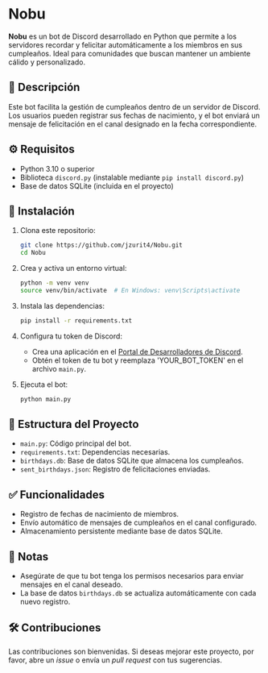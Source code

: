 
# Nobu

**Nobu** es un bot de Discord desarrollado en Python que permite a los servidores recordar y felicitar automáticamente a los miembros en sus cumpleaños. Ideal para comunidades que buscan mantener un ambiente cálido y personalizado.

## 🎯 Descripción

Este bot facilita la gestión de cumpleaños dentro de un servidor de Discord. Los usuarios pueden registrar sus fechas de nacimiento, y el bot enviará un mensaje de felicitación en el canal designado en la fecha correspondiente.

## ⚙️ Requisitos

- Python 3.10 o superior
- Biblioteca `discord.py` (instalable mediante `pip install discord.py`)
- Base de datos SQLite (incluida en el proyecto)

## 🚀 Instalación

1. Clona este repositorio:

   ```bash
   git clone https://github.com/jzurit4/Nobu.git
   cd Nobu
   ```

2. Crea y activa un entorno virtual:

   ```bash
   python -m venv venv
   source venv/bin/activate  # En Windows: venv\Scripts\activate
   ```

3. Instala las dependencias:

   ```bash
   pip install -r requirements.txt
   ```

4. Configura tu token de Discord:

   - Crea una aplicación en el [Portal de Desarrolladores de Discord](https://discord.com/developers/applications).
   - Obtén el token de tu bot y reemplaza 'YOUR_BOT_TOKEN' en el archivo `main.py`.

5. Ejecuta el bot:

   ```bash
   python main.py
   ```

## 📂 Estructura del Proyecto

- `main.py`: Código principal del bot.
- `requirements.txt`: Dependencias necesarias.
- `birthdays.db`: Base de datos SQLite que almacena los cumpleaños.
- `sent_birthdays.json`: Registro de felicitaciones enviadas.

## ✅ Funcionalidades

- Registro de fechas de nacimiento de miembros.
- Envío automático de mensajes de cumpleaños en el canal configurado.
- Almacenamiento persistente mediante base de datos SQLite.

## 📌 Notas

- Asegúrate de que tu bot tenga los permisos necesarios para enviar mensajes en el canal deseado.
- La base de datos `birthdays.db` se actualiza automáticamente con cada nuevo registro.

## 🛠️ Contribuciones

Las contribuciones son bienvenidas. Si deseas mejorar este proyecto, por favor, abre un *issue* o envía un *pull request* con tus sugerencias.


